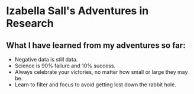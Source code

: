 # Izabella Sall's Adventures in Research
## What I have learned from my adventures so far:
- Negative data is still data.
- Science is 90% failure and 10% success.
- Always celebrate your victories, no matter how small or large they may be.
- Learn to filter and focus to avoid getting lost down the rabbit hole.
